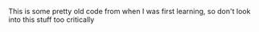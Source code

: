 This is some pretty old code from when I was first learning, so don't look into this stuff too critically
